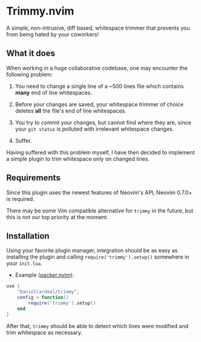 # Trimmy.nvim

A simple, non-intrusive, diff based, whitespace trimmer that prevents you from
being hated by your coworkers!

## What it does

When working in a huge collaborative codebase, one may encounter the following
problem:

1. You need to change a single line of a ~500 lines file which contains **many**
   end of line whitespaces.

2. Before your changes are saved, your whitespace trimmer of choice deletes
   **all** the file's end of line whitespaces.

3. You try to commit your changes, but cannot find where they are, since your
   `git status` is polluted with irrelevant whitespace changes.

4. Suffer.

Having suffered with this problem myself, I have then decided to implement a
simple plugin to trim whitespace only on changed lines.

## Requirements

Since this plugin uses the newest features of Neovim's API, Neovim 0.7.0+ is
required.

There may be some Vim compatible alternative for `trimmy` in the future, but
this is not our top priority at the moment.

## Installation

Using your favorite plugin manager, integration should be as easy as installing
the plugin and calling `require('trimmy').setup()` somewhere in your `init.lua`.

- Example ([packer.nvim](https://github.com/wbthomason/packer.nvim)):

```lua
use {
    "DanielCardeal/trimmy",
    config = function()
        require('trimmy').setup()
    end
}
```

After that, `trimmy` should be able to detect which lines were modified and trim
whitespace as necessary.
